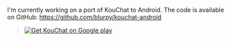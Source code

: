 I'm currently working on a port of KouChat to Android.
The code is available on GitHub: https://github.com/blurpy/kouchat-android

<a href='https://play.google.com/store/apps/details?id=net.usikkert.kouchat.android'>
<blockquote><img src='http://www.android.com/images/brand/get_it_on_play_logo_large.png' alt='Get KouChat on Google play' />
</a>
